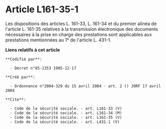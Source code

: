 # Article L161-35-1

Les dispositions des articles L. 161-33, L. 161-34 et du premier alinéa de l'article L. 161-35 relatives à la transmission
électronique des documents nécessaires à la prise en charge des prestations sont applicables aux prestations mentionnées au
1° de l'article L. 431-1.

**Liens relatifs à cet article**

	**Codifié par**:

	  - Décret n°85-1353 1985-12-17

	**Créé par**:

	  - Ordonnance n°2004-329 du 15 avril 2004 - art. 2 () JORF 17 avril 2004

	**Cite**:

	  - Code de la sécurité sociale. - art. L161-33 (V)
	  - Code de la sécurité sociale. - art. L161-34 (M)
	  - Code de la sécurité sociale. - art. L161-35 (V)
	  - Code de la sécurité sociale. - art. L431-1 (V)
